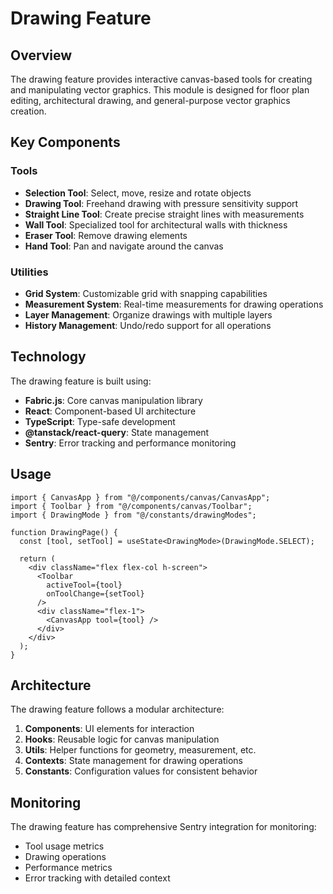 
# Drawing Feature

## Overview

The drawing feature provides interactive canvas-based tools for creating and manipulating vector graphics. This module is designed for floor plan editing, architectural drawing, and general-purpose vector graphics creation.

## Key Components

### Tools

- **Selection Tool**: Select, move, resize and rotate objects
- **Drawing Tool**: Freehand drawing with pressure sensitivity support
- **Straight Line Tool**: Create precise straight lines with measurements
- **Wall Tool**: Specialized tool for architectural walls with thickness
- **Eraser Tool**: Remove drawing elements
- **Hand Tool**: Pan and navigate around the canvas

### Utilities

- **Grid System**: Customizable grid with snapping capabilities
- **Measurement System**: Real-time measurements for drawing operations
- **Layer Management**: Organize drawings with multiple layers
- **History Management**: Undo/redo support for all operations

## Technology

The drawing feature is built using:

- **Fabric.js**: Core canvas manipulation library
- **React**: Component-based UI architecture
- **TypeScript**: Type-safe development
- **@tanstack/react-query**: State management
- **Sentry**: Error tracking and performance monitoring

## Usage

```tsx
import { CanvasApp } from "@/components/canvas/CanvasApp";
import { Toolbar } from "@/components/canvas/Toolbar";
import { DrawingMode } from "@/constants/drawingModes";

function DrawingPage() {
  const [tool, setTool] = useState<DrawingMode>(DrawingMode.SELECT);
  
  return (
    <div className="flex flex-col h-screen">
      <Toolbar
        activeTool={tool}
        onToolChange={setTool}
      />
      <div className="flex-1">
        <CanvasApp tool={tool} />
      </div>
    </div>
  );
}
```

## Architecture

The drawing feature follows a modular architecture:

1. **Components**: UI elements for interaction
2. **Hooks**: Reusable logic for canvas manipulation
3. **Utils**: Helper functions for geometry, measurement, etc.
4. **Contexts**: State management for drawing operations
5. **Constants**: Configuration values for consistent behavior

## Monitoring

The drawing feature has comprehensive Sentry integration for monitoring:

- Tool usage metrics
- Drawing operations
- Performance metrics
- Error tracking with detailed context
